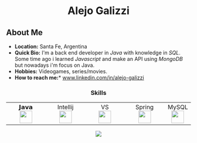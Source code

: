 <h1 align="center">Alejo Galizzi</h1>

## About Me
- **Location:** Santa Fe, Argentina
- **Quick Bio:** I'm a back end developer in *Java* with knowledge in *SQL*. Some time ago i learned *Javascript* and make an API using *MongoDB* but nowadays i'm focus on Java.
- **Hobbies:** Videogames, series/movies.
- **How to reach me:*** www.linkedin.com/in/alejo-galizzi

<div align="center">
<h3 align="center">Skills</h2>
<table>
<tbody>
<tr valign="top">
<td width="25%" align="center">
<span>𝗝𝗮𝘃𝗮</span><br>
<img height="34px" src="https://user-images.githubusercontent.com/88806080/155038671-80f85748-b146-439f-8662-ff3534bfed19.png">
</td>
<td width="25%" align="center">
<span>Intellij</span><br>
<img height="34px" src="https://user-images.githubusercontent.com/88806080/155042272-517c9095-e0e7-42ca-8284-c240be47d742.png">
</td>
<td width="25%" align="center">
<span>VS</span><br>
<img height="34px" src="https://user-images.githubusercontent.com/88806080/155042269-abc6b267-9741-4cf6-b665-67dd395ff98d.png">
</td>
<td width="25%" align="center">
<span>Spring</span><br>
<img height="34px" src="https://user-images.githubusercontent.com/88806080/155042274-c5628f91-f198-4fef-9ca1-f16c9d96b6db.png">
</td>
<td width="25%" align="center">
<span>MySQL</span><br>
<img height="34px" src="https://user-images.githubusercontent.com/88806080/155042276-90cfa474-6469-4aec-8d90-bb8ede94f8f4.png">
</td>
</tr>
</tbody>
</table>
</div>

<div align="center">
	<a href="https://github-readme-stats.vercel.app/api?username=AlejoGalizzi&include_all_commits=true&show_icons=true&theme=radical">
	<img src="https://github-readme-stats.vercel.app/api?username=AlejoGalizzi&include_all_commits=true&show_icons=true&theme=radical">
	</a>
</div>
